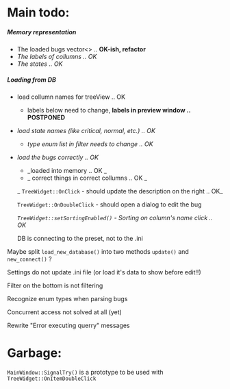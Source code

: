 Main todo:
==========

##### Memory representation
* The loaded bugs vector<>   .. **OK-ish, refactor**
* _The labels of collumns     .. OK_
* _The states                 .. OK_

##### Loading from DB
* load collumn names for treeView                             .. OK
    * labels below need to change, **labels in preview window   .. POSTPONED**
* _load state names (like critical, normal, etc.)              .. OK_
    * _type enum list in filter needs to change                .. OK_
* _load the bugs correctly                                      .. OK_
    * _loaded into memory                                      .. OK _
    * _ correct things in correct collumns                      .. OK _


  _ ```TreeWidget::OnClick``` - should update the description on the right .. OK_

  ```TreeWidget::OnDoubleClick``` - should open a dialog to edit the bug

  _```TreeWidget::setSortingEnabled()```  -  Sorting on column's name click .. OK_

  DB is connecting to the preset, not to the .ini

Maybe split ```load_new_database()``` into two methods ```update()``` and ```new_connect()``` ?

  Settings do not update .ini file (or load it's data to show before edit!!)

  Filter on the bottom is not filtering

  Recognize enum types when parsing bugs

  Concurrent access not solved at all (yet)

  Rewrite "Error executing querry" messages

Garbage:
========

  ```MainWindow::SignalTry()``` is a prototype to be used with ```TreeWidget::OnItemDoubleClick```

